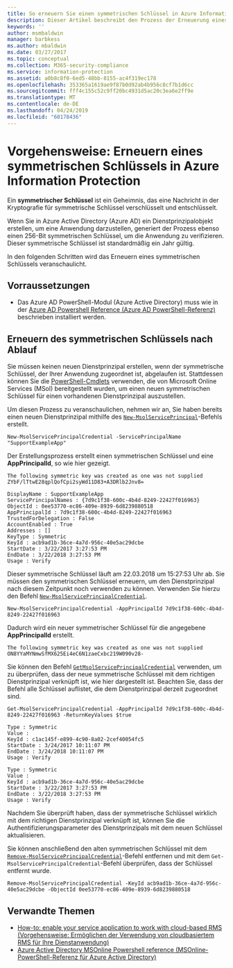 ```yaml
---
title: So erneuern Sie einen symmetrischen Schlüssel in Azure Information Protection
description: Dieser Artikel beschreibt den Prozess der Erneuerung eines symmetrischen Schlüssels in Azure Information Protection.
keywords: ''
author: msmbaldwin
manager: barbkess
ms.author: mbaldwin
ms.date: 03/27/2017
ms.topic: conceptual
ms.collection: M365-security-compliance
ms.service: information-protection
ms.assetid: a0b8c8f0-6ed5-48bb-8155-ac4f319ec178
ms.openlocfilehash: 353365a1619ae9f87b0d92ab4b956c8cf7b1d6cc
ms.sourcegitcommit: fff4c155c52c9ff20bc4931d5ac20c3ea6e2ff9e
ms.translationtype: MT
ms.contentlocale: de-DE
ms.lasthandoff: 04/24/2019
ms.locfileid: "60178436"
---
```

# <a name="how-to-renew-the-symmetric-key-in-azure-information-protection"></a>Vorgehensweise: Erneuern eines symmetrischen Schlüssels in Azure Information Protection

Ein **symmetrischer Schlüssel** ist ein Geheimnis, das eine Nachricht in der Kryptografie für symmetrische Schlüssel verschlüsselt und entschlüsselt.  

Wenn Sie in Azure Active Directory (Azure AD) ein Dienstprinzipalobjekt erstellen, um eine Anwendung darzustellen, generiert der Prozess ebenso einen 256-Bit symmetrischen Schlüssel, um die Anwendung zu verifizieren. Dieser symmetrische Schlüssel ist standardmäßig ein Jahr gültig. 

In den folgenden Schritten wird das Erneuern eines symmetrischen Schlüssels veranschaulicht. 

## <a name="prerequisites"></a>Vorraussetzungen

* Das Azure AD PowerShell-Modul (Azure Active Directory) muss wie in der [Azure AD Powershell Reference (Azure AD PowerShell-Referenz)](https://docs.microsoft.com/powershell/msonline/) beschrieben installiert werden.


## <a name="renewing-the-symmetric-key-after-expiry"></a>Erneuern des symmetrischen Schlüssels nach Ablauf

Sie müssen keinen neuen Dienstprinzipal erstellen, wenn der symmetrische Schlüssel, der Ihrer Anwendung zugeordnet ist, abgelaufen ist. Stattdessen können Sie die [PowerShell-Cmdlets](https://docs.microsoft.com/powershell/module/msonline) verwenden, die von Microsoft Online Services (MSol) bereitgestellt wurden, um einen neuen symmetrischen Schlüssel für einen vorhandenen Dienstprinzipal auszustellen.

Um diesen Prozess zu veranschaulichen, nehmen wir an, Sie haben bereits einen neuen Dienstprinzipal mithilfe des [`New-MsolServicePrincipal`](https://docs.microsoft.com/powershell/msonline/v1/new-msolserviceprincipalcredential)-Befehls erstellt.

```
New-MsolServicePrincipalCredential -ServicePrincipalName "SupportExampleApp"
```

Der Erstellungsprozess erstellt einen symmetrischen Schlüssel und eine **AppPrincipalId**, so wie hier gezeigt.

```
The following symmetric key was created as one was not supplied
ZYbF/lTtwE28qplQofCpi2syWd11D83+A3DRlb2Jnv8=

DisplayName : SupportExampleApp
ServicePrincipalNames : {7d9c1f38-600c-4b4d-8249-22427f016963}
ObjectId : 0ee53770-ec86-409e-8939-6d8239880518
AppPrincipalId : 7d9c1f38-600c-4b4d-8249-22427f016963
TrustedForDelegation : False
AccountEnabled : True
Addresses : []
KeyType : Symmetric
KeyId : acb9ad1b-36ce-4a7d-956c-40e5ac29dcbe
StartDate : 3/22/2017 3:27:53 PM
EndDate : 3/22/2018 3:27:53 PM
Usage : Verify
```

Dieser symmetrische Schlüssel läuft am 22.03.2018 um 15:27:53 Uhr ab. Sie müssen den symmetrischen Schlüssel erneuern, um den Dienstprinzipal nach diesem Zeitpunkt noch verwenden zu können. Verwenden Sie hierzu den Befehl [`New-MsolServicePrincipalCredential`](https://docs.microsoft.com/powershell/msonline/v1/new-msolserviceprincipalcredential). 

```
New-MsolServicePrincipalCredential -AppPrincipalId 7d9c1f38-600c-4b4d-8249-22427f016963
```

Dadurch wird ein neuer symmetrischer Schlüssel für die angegebene **AppPrincipalId** erstellt.

```
The following symmetric key was created as one was not supplied ON8YYaMYNmwSfMX625Ei4eC6N1zaeCxbc219W090v28-
```
Sie können den Befehl [`GetMsolServicePrincipalCredential`](https://docs.microsoft.com/powershell/msonline/v1/get-msolserviceprincipalcredential) verwenden, um zu überprüfen, dass der neue symmetrische Schlüssel mit dem richtigen Dienstprinzipal verknüpft ist, wie hier dargestellt ist. Beachten Sie, dass der Befehl alle Schlüssel auflistet, die dem Dienstprinzipal derzeit zugeordnet sind.

```
Get-MsolServicePrincipalCredential -AppPrincipalId 7d9c1f38-600c-4b4d-8249-22427f016963 -ReturnKeyValues $true

Type : Symmetric
Value :
KeyId : c1ac145f-e899-4c90-8a02-2cef40054fc5
StartDate : 3/24/2017 10:11:07 PM
EndDate : 3/24/2018 10:11:07 PM
Usage : Verify

Type : Symmetric
Value :
KeyId : acb9ad1b-36ce-4a7d-956c-40e5ac29dcbe
StartDate : 3/22/2017 3:27:53 PM
EndDate : 3/22/2018 3:27:53 PM
Usage : Verify
```

Nachdem Sie überprüft haben, dass der symmetrische Schlüssel wirklich mit dem richtigen Dienstprinzipal verknüpft ist, können Sie die Authentifizierungsparameter des Dienstprinzipals mit dem neuen Schlüssel aktualisieren. 

Sie können anschließend den alten symmetrischen Schlüssel mit dem [`Remove-MsolServicePrincipalCredential`](https://docs.microsoft.com/powershell/msonline/v1/remove-msolserviceprincipalcredential)-Befehl entfernen und mit dem `Get-MsolServicePrincipalCredential`-Befehl überprüfen, dass der Schlüssel entfernt wurde.

```
Remove-MsolServicePrincipalCredential -KeyId acb9ad1b-36ce-4a7d-956c-40e5ac29dcbe -ObjectId 0ee53770-ec86-409e-8939-6d8239880518
```

## <a name="related-topics"></a>Verwandte Themen

* [How-to: enable your service application to work with cloud-based RMS (Vorgehensweise: Ermöglichen der Verwendung von cloudbasiertem RMS für Ihre Dienstanwendung)](how-to-use-file-api-with-aadrm-cloud.md)
* [Azure Active Directory MSOnline Powershell reference (MSOnline-PowerShell-Referenz für Azure Active Directory)](https://docs.microsoft.com/powershell/msonline/)
